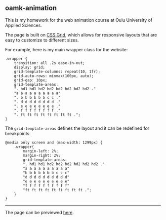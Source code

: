 


## oamk-animation

This is my homework for the web animation course at Oulu University of Applied Sciences.

The page is built on [CSS Grid](https://developer.mozilla.org/en-US/docs/Web/CSS/CSS_Grid_Layout), which allows for responsive layouts that are easy to customize to different sizes.

For example, here is my main wrapper class for the website:

```
.wrapper {
	transition: all .2s ease-in-out;
	display: grid;
	grid-template-columns: repeat(10, 1fr);
	grid-auto-rows: minmax(100px, auto);
	grid-gap: 10px;
	grid-template-areas:
	". hd1 hd1 hd2 hd2 hd2 hd2 hd2 hd2 ."
	"a a a a a a a a a a"
	". b b b b b b c c ."
	". d d d d d d d d ."
	". e e e e e e e e ."
	". f f f f f f f f ."
	". ft ft ft ft ft ft ft ft .";
}
```

The `grid-template-areas` defines the layout and it can be redefined for breakpoints:

```
@media only screen and (max-width: 1299px) {
	.wrapper{
		margin-left: 2%;
		margin-right: 2%;
		grid-template-areas:
		". hd1 hd1 hd2 hd2 hd2 hd2 hd2 hd2 ."
		"a a a a a a a a a a"
		"b b b b b b b c c c"
		"d d d d d d d d d d"
		"e e e e e e e e e e"
		"f f f f f f f f f f"
		"ft ft ft ft ft ft ft ft ft .";
	}
}
```

***


The page can be previewed [here](https://joona-keskitalo.github.io/oamk-animation/).

